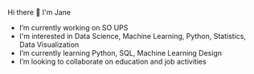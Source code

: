 Hi there 👋
I'm Jane
- I’m currently working on SO UPS
- I'm interested in Data Science, Machine Learning, Python, Statistics, Data Visualization
- I’m currently learning Python, SQL, Machine Learning Design
- I’m looking to collaborate on education and job activities 
